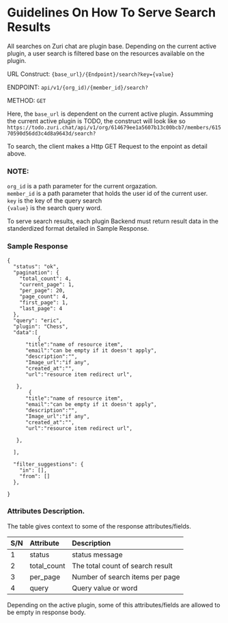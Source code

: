 # Guidelines On How To Serve Search Results


All searches on Zuri chat are plugin base. Depending on the current active plugin, a user search is filtered base on the resources available on the plugin.

URL Construct:  ```{base_url}/{Endpoint}/search?key={value}```

ENDPOINT: ```api/v1/{org_id)/{member_id}/search?```

METHOD: ```GET```

Here, the ```base_url``` is dependent on the current active plugin. Assumming the current active plugin is TODO, the construct will look like so ```https://todo.zuri.chat/api/v1/org/614679ee1a5607b13c00bcb7/members/61570590d56dd3c4d8a9643d/search?```

To search, the client makes a Http GET Request to the enpoint as detail above.  

### NOTE:
 ```org_id``` is a path parameter for the current orgazation.\
 ```member_id``` is a path parameter that holds the user id of the current user.\
 ```key``` is the key of the query search\
 ```{value}``` is the search query word.


 To serve search results, each plugin Backend must return result data in the standerdized format detailed in Sample Response.
 
 ### Sample Response
```
{
  "status": "ok",
  "pagination": {
    "total_count": 4,
    "current_page": 1,
    "per_page": 20,
    "page_count": 4,
    "first_page": 1,
    "last_page": 4
  },
  "query": "eric",
  "plugin": "Chess",
  "data":[
  	      {
	  "title":"name of resource item",
	  "email":"can be empty if it doesn't apply",
	  "description":"",
	  "Image_url":"if any",
	  "created_at":"",
	  "url":"resource item redirect url",
	
   },
	   {
	  "title":"name of resource item",
	  "email":"can be empty if it doesn't apply",
	  "description":"",
	  "Image_url":"if any",
	  "created_at":"",
	  "url":"resource item redirect url",
	 
   },

  ],
  
  "filter_suggestions": {
    "in": [],
    "from": []
  },
  
}

```
### Attributes Description.

The table gives context to some of the response attributes/fields.

| S/N | Attribute                             | Description                                                                               
| :-- | :------------------------------------ | :----------------------------------------------------------------------- | 
| 1   | status                                | status message                                                           |
| 2   | total_count                           | The total count of search result                                         |               
| 3   | per_page                              | Number of search items per page                                          |
| 4   | query                                 | Query value or word                                                      |


Depending on the active plugin, some of this attributes/fields are allowed to be empty in response body.





